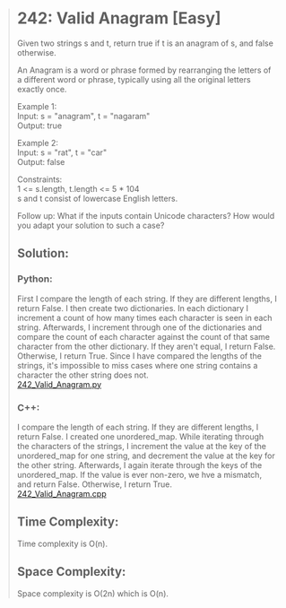 > # 242: Valid Anagram [Easy]
>Given two strings s and t, return true if t is an anagram of s, and false otherwise.
>
>An Anagram is a word or phrase formed by rearranging the letters of a different word or phrase, typically using all the original letters exactly once.
>
>Example 1:  
>Input: s = "anagram", t = "nagaram"  
>Output: true  
>
>Example 2:  
>Input: s = "rat", t = "car"  
>Output: false
>
>Constraints:  
>1 <= s.length, t.length <= 5 * 104  
>s and t consist of lowercase English letters.  
>
>Follow up: What if the inputs contain Unicode characters? How would you adapt your solution to such a case?
>
> ## Solution:
> ### Python:
> First I compare the length of each string. If they are different lengths, I return False. I then create two dictionaries. In each dictionary I increment a count of how many times each character is seen in each string. Afterwards, I increment through one of the dictionaries and compare the count of each character against the count of that same character from the other dictionary. If they aren't equal, I return False. Otherwise, I return True. Since I have compared the lengths of the strings, it's impossible to miss cases where one string contains a character the other string does not.  
>[242_Valid_Anagram.py](/python/242_Valid_Anagram.py)
>
> ### C++:
> I compare the length of each string. If they are different lengths, I return False. I created one unordered_map. While iterating through the characters of the strings, I increment the value at the key of the unordered_map for one string, and decrement the value at the key for the other string. Afterwards, I again iterate through the keys of the unordered_map. If the value is ever non-zero, we hve a mismatch, and return False. Otherwise, I return True.  
>[242_Valid_Anagram.cpp](/c++/242_Valid_Anagram.cpp)
>
> ## Time Complexity:
> Time complexity is O(n).
>
> ## Space Complexity:
> Space complexity is O(2n) which is O(n).